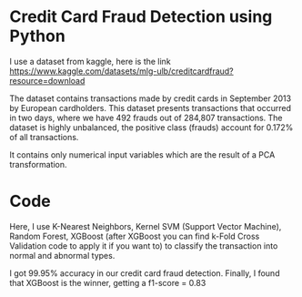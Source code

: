 # Credit Card Fraud Detection using Python

I use a dataset from kaggle, here is the link https://www.kaggle.com/datasets/mlg-ulb/creditcardfraud?resource=download

The dataset contains transactions made by credit cards in September 2013 by European cardholders.
This dataset presents transactions that occurred in two days, where we have 492 frauds out of 284,807 transactions. The dataset is highly unbalanced, the positive class (frauds) account for 0.172% of all transactions.

It contains only numerical input variables which are the result of a PCA transformation.

# Code

Here, I use K-Nearest Neighbors, Kernel SVM (Support Vector Machine), Random Forest, XGBoost (after XGBoost you can find k-Fold Cross Validation code to apply it if you want to)
to classify the transaction into normal and abnormal types.

I got 99.95% accuracy in our credit card fraud detection. Finally, I found that XGBoost is the winner, getting a f1-score = 0.83
